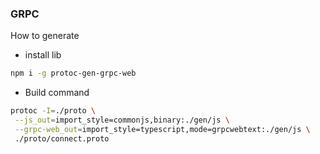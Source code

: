 ### GRPC
How to generate

- install lib
```bash
npm i -g protoc-gen-grpc-web
```
- Build command
```bash
protoc -I=./proto \
 --js_out=import_style=commonjs,binary:./gen/js \
 --grpc-web_out=import_style=typescript,mode=grpcwebtext:./gen/js \
 ./proto/connect.proto
```
